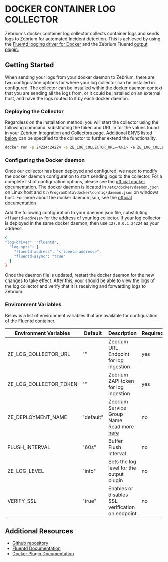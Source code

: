 # DOCKER CONTAINER LOG COLLECTOR

Zebrium's docker container log collector collects container logs and sends logs to Zebrium for automated Incident detection.  This is achieved by using the [Fluentd logging driver for Docker](https://docs.docker.com/config/containers/logging/fluentd/) and the Zebrium Fluentd [output plugin.](https://github.com/zebrium/fluentd-output-zebrium)

## Getting Started

When sending your logs from your docker daemon to Zebrium, there are two configuration options for where your log collector can be installed in configured.  The collector can be installed within the docker daemon context that you are sending all the logs from, or it could be installed on an external host, and have the logs routed to it by each docker daemon.

### Deploying the Collector

Regardless on the installation method, you will start the collector using the following command, substituting the token and URL in for the values found in your Zebrium Integration and Collectors page.  Additional ENVS listed [below](#environment-variables) can be specified to the collector to further extend the functionality.

```bash
docker run -p 24224:24224 -e ZE_LOG_COLLECTOR_URL=<URL> -e ZE_LOG_COLLECTOR_TOKEN=<TOKEN> --restart always zebrium/docker-log-collector:latest
```

### Configuring the Docker daemon

Once our collector has been deployed and configured, we need to modify the docker daemon configuration to start sending logs to the collector.  For a complete list of configuration options, please see the [official docker documentation](https://docs.docker.com/config/containers/logging/fluentd/).  The docker daemon is located in `/etc/docker/daemon.json` on Linux host and `C:\ProgramData\docker\config\daemon.json` on windows host.  For more about the docker daemon.json, see the [official documentation](https://docs.docker.com/engine/reference/commandline/dockerd/#daemon-configuration-file)

Add the following configuration to your daemon.json file, substituting `<fluentd-address>` for the address of your log collector.  If your log collector is deployed in the same docker daemon, then use `127.0.0.1:24224` as your address.  

```bash
{
"log-driver": "fluentd",
  "log-opts": {
    "fluentd-address": "<fluentd-address>",
    "fluentd-async": "true"
  }
}
```

Once the daemon file is updated, restart the docker daemon for the new changes to take effect.  After this, your should be able to view the logs of the log collector and verify that it is receiving and forwarding logs to Zebrium.

### Environment Variables

Below is a list of environment variables that are available for configuration of the Fluentd container.

| Environment Variables | Default | Description | Required |
|-------------------|-------------------|-------------------| ---|
| ZE_LOG_COLLECTOR_URL | "" | Zebrium URL Endpoint for log ingestion| yes|
| ZE_LOG_COLLECTOR_TOKEN | "" | Zebrium ZAPI token for log ingestion| yes|
| ZE_DEPLOYMENT_NAME | "default" | Zebrium Service Group Name.  Read more [here](https://docs.sciencelogic.com/zebrium/latest/Content/Web_Zebrium/Key_Concepts.html#service-groups)| no|
| FLUSH_INTERVAL | "60s" | Buffer Flush Interval| no|
| ZE_LOG_LEVEL | "info" | Sets the log level for the output plugin | no |
| VERIFY_SSL | "true" | Enables or disables SSL verification on endpoint| no|

## Additional Resources

* [Github repository](https://github.com/zebrium/ze-docker-log-collector)
* [Fluentd Documentation](https://www.fluentd.org/guides/recipes/docker-logging)
* [Docker Plugin Documentation](https://docs.docker.com/config/containers/logging/fluentd/)
